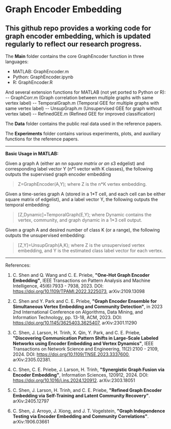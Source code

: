 # Graph Encoder Embedding

This github repo provides a working code for graph encoder embedding, which is updated regularly to reflect our research progress.
-----------------------------------------------------------------

The **Main** folder contains the core GraphEncoder function in three languages:
- MATLAB:   GraphEncoder.m
- Python:   GraphEncoder.ipynb
- R:        GraphEncoder.R

And several extension functions for MATLAB (not yet ported to Python or R):
-- GraphCorr.m       (Graph correlation between multiple graphs with same vertex label)
-- TemporalGraph.m   (Temporal GEE for multiple graphs with same vertex label)
-- UnsupGraph.m      (Unsupervised GEE for graph without vertex label)
-- RefinedGEE.m      (Refined GEE for improved classification)

The **Data** folder contains the public real data used in the reference papers. 

The **Experiments** folder contains various experiments, plots, and auxiliary functions for the reference papers.

-------------------------------------------------------------
**Basic Usage in MATLAB:**

Given a graph A (either an n*n square matrix or an s*3 edgelist) and corresponding label vector Y (n*1 vector with K classes), the following outputs the supervised graph encoder embedding
> Z=GraphEncoder(A,Y);
where Z is the n*K vertex embedding.

Given a time-series graph A (stored in a 1*T cell, and each cell can be either square matrix of edgelist), and a label vector Y, the following outputs the temporal embedding:
> [Z,Dynamic]=TemporalGraph(E,Y);
where Dynamic contains the vertex, community, and graph dynamic in a 1*3 cell output.

Given a graph A and desired number of class K (or a range), the following outputs the unsupervised embedding:
> [Z,Y]=UnsupGraph(A,K);
where Z is the unsupervised vertex embedding, and Y is the estimated class label vector for each vertex.


-------------------------------------------------------------


References:

1. C. Shen and Q. Wang and C. E. Priebe, **"One-Hot Graph Encoder Embedding"**, IEEE Transactions on Pattern Analysis and Machine Intelligence, 45(6):7933 - 7938, 2023. DOI: https://doi.org/10.1109/TPAMI.2022.3225073, arXiv:2109.13098

2. C. Shen and Y. Park and C. E. Priebe, **"Graph Encoder Ensemble for Simultaneous Vertex Embedding and Community Detection"**, in 2023 2nd International Conference on Algorithms, Data Mining, and Information Technology, pp. 13-18, ACM, 2023. DOI: https://doi.org/10.1145/3625403.3625407, arXiv:2301.11290

3. C. Shen, J. Larson, H. Trinh, X. Qin, Y. Park, and C. E. Priebe, **"Discovering Communication Pattern Shifts in Large-Scale Labeled Networks using Encoder Embedding and Vertex Dynamics"**, IEEE Transactions on Network Science and Engineering, 11(2):2100 - 2109, 2024. DOI: https://doi.org/10.1109/TNSE.2023.3337600, arXiv:2305.02381.

4. C. Shen, C. E. Priebe, J. Larson, H. Trinh, **"Synergistic Graph Fusion via Encoder Embedding"**, Information Sciences, 120912, 2024. DOI: https://doi.org/10.1016/j.ins.2024.120912. arXiv:2303.18051

5. C. Shen, J. Larson, H. Trinh, and C. E. Priebe, **"Refined Graph Encoder Embedding via Self-Training and Latent Community Recovery"**. arXiv:2405.12797

6. C. Shen, J. Arroyo, J. Xiong, and J. T. Vogelstein, **"Graph Independence Testing via Encoder Embedding and Community Correlations"**. arXiv:1906.03661


